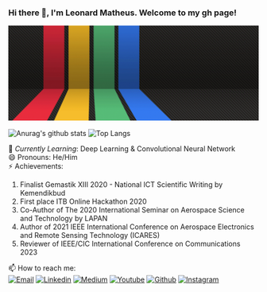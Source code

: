 ### Hi there 👋, I'm Leonard Matheus. Welcome to my gh page! <br>
![Leo Matt](https://raw.githubusercontent.com/leomatt547/leomatt547/main/leomatt.gif)

![Anurag's github stats](https://github-readme-stats.vercel.app/api?username=leomatt547&theme=vision-friendly-dark_icons=true)
![Top Langs](https://github-readme-stats.vercel.app/api/top-langs/?username=leomatt547&layout=compact)

🌱 *Currently Learning*: Deep Learning & Convolutional Neural Network<br>
😄 Pronouns: He/Him <br>
⚡ Achievements:<br>
1. Finalist Gemastik XIII 2020 - National ICT Scientific Writing by Kemendikbud <br>
2. First place ITB Online Hackathon 2020<br>
3. Co-Author of The 2020 International Seminar on Aerospace Science and Technology by LAPAN <br>
4. Author of 2021 IEEE International Conference on Aerospace Electronics and Remote Sensing Technology (ICARES) <br>
5. Reviewer of IEEE/CIC International Conference on Communications 2023 <br>

📫 How to reach me: <br>
[<img alt="Email" src="https://img.shields.io/badge/gmail-D14836?&style=for-the-badge&logo=gmail&logoColor=white" />](leo.matt.547@gmail.com)
[<img alt="Linkedin" src="https://img.shields.io/badge/linkedin-%230077B5.svg?&style=for-the-badge&logo=linkedin&logoColor=white" />](https://www.linkedin.com/in/leonardmatheus)
[<img alt="Medium" src="https://img.shields.io/badge/medium-%2312100E.svg?&style=for-the-badge&logo=medium&logoColor=white" />](https://medium.com/@leo.matt.547)
[<img alt="Youtube" src="https://img.shields.io/badge/youtube-%23FF0000.svg?&style=for-the-badge&logo=youtube&logoColor=white" />](https://youtube.com/channel/UCKWct6hZz5TA3UE9G8lWs2g)
[<img alt="Github" src="https://img.shields.io/badge/github-%23100000.svg?&style=for-the-badge&logo=github&logoColor=white" />](https://github.com/leomatt547)
[<img alt="Instagram" src="https://img.shields.io/badge/instagram-%23E4405F.svg?&style=for-the-badge&logo=instagram&logoColor=white" />](https://www.instagram.com/leomatt.tech/)
&nbsp;&nbsp;&nbsp;&nbsp;&nbsp;&nbsp;&nbsp;&nbsp;&nbsp;&nbsp;
